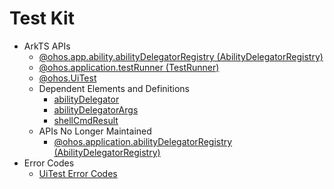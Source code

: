 # Test Kit

- ArkTS APIs
  - [@ohos.app.ability.abilityDelegatorRegistry (AbilityDelegatorRegistry)](js-apis-app-ability-abilityDelegatorRegistry.md)
  - [@ohos.application.testRunner (TestRunner)](js-apis-application-testRunner.md)
  - [@ohos.UiTest](js-apis-uitest.md)
  - Dependent Elements and Definitions
    - [abilityDelegator](js-apis-inner-application-abilityDelegator.md)
    - [abilityDelegatorArgs](js-apis-inner-application-abilityDelegatorArgs.md)
    - [shellCmdResult](js-apis-inner-application-shellCmdResult.md)
  - APIs No Longer Maintained
    - [@ohos.application.abilityDelegatorRegistry (AbilityDelegatorRegistry)](js-apis-application-abilityDelegatorRegistry.md)
- Error Codes
  - [UiTest Error Codes](errorcode-uitest.md)
